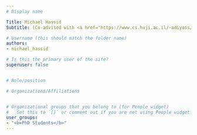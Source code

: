 ```yaml
---
# Display name

Title: Michael Hassid
Subtitle: (Co-advised with <a href="https://www.cs.huji.ac.il/~adiyoss/" target="_blank" rel="noopener noreferrer">Yossi Adi</a>)

# Username (this should match the folder name)
authors:
- michael_hassid

# Is this the primary user of the site?
superuser: false


# Role/position

# Organizations/Affiliations


# Organizational groups that you belong to (for People widget)
#   Set this to `[]` or comment out if you are not using People widget.
user_groups:
- "<b>PhD Students</b>"
---
```


